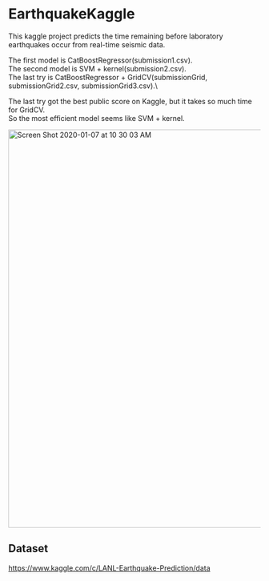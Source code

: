 # EarthquakeKaggle

This kaggle project predicts the time remaining before laboratory earthquakes occur from real-time seismic data. 

The first model is CatBoostRegressor(submission1.csv).\
The second model is SVM + kernel(submission2.csv).\
The last try is CatBoostRegressor + GridCV(submissionGrid, submissionGrid2.csv, submissionGrid3.csv).\

The last try got the best public score on Kaggle, but it takes so much time for GridCV.\
So the most efficient model seems like SVM + kernel.

<img width="795" alt="Screen Shot 2020-01-07 at 10 30 03 AM" src="https://user-images.githubusercontent.com/40285946/71861665-704a4080-313a-11ea-8d7b-e47fe2ed25f7.png">

## Dataset
https://www.kaggle.com/c/LANL-Earthquake-Prediction/data
